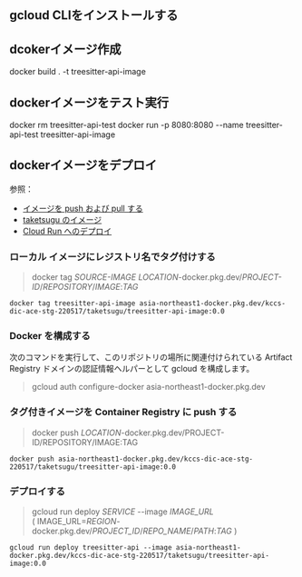 ## gcloud CLIをインストールする

## dcokerイメージ作成

docker build . -t treesitter-api-image

## dockerイメージをテスト実行

docker rm treesitter-api-test
docker run -p 8080:8080 --name treesitter-api-test treesitter-api-image

## dockerイメージをデプロイ

参照：
- [イメージを push および pull する](https://cloud.google.com/artifact-registry/docs/docker/pushing-and-pulling?hl=ja)
- [taketsugu のイメージ](https://console.cloud.google.com/artifacts/docker/kccs-dic-ace-stg-220517/asia-northeast1/taketsugu?hl=ja&project=kccs-dic-ace-stg-220517)
- [Cloud Run へのデプロイ](https://cloud.google.com/run/docs/deploying?hl=ja)

### ローカル イメージにレジストリ名でタグ付けする
> docker tag *SOURCE-IMAGE* *LOCATION*-docker.pkg.dev/*PROJECT-ID*/*REPOSITORY*/*IMAGE*:*TAG*

```
docker tag treesitter-api-image asia-northeast1-docker.pkg.dev/kccs-dic-ace-stg-220517/taketsugu/treesitter-api-image:0.0
```

### Docker を構成する
次のコマンドを実行して、このリポジトリの場所に関連付けられている Artifact Registry ドメインの認証情報ヘルパーとして gcloud を構成します。

> gcloud auth configure-docker asia-northeast1-docker.pkg.dev

### タグ付きイメージを Container Registry に push する

> docker push *LOCATION*-docker.pkg.dev/PROJECT-ID/REPOSITORY/IMAGE:TAG

```
docker push asia-northeast1-docker.pkg.dev/kccs-dic-ace-stg-220517/taketsugu/treesitter-api-image:0.0
```

### デプロイする

> gcloud run deploy *SERVICE* --image *IMAGE_URL*  
> ( IMAGE_URL=*REGION*-docker.pkg.dev/*PROJECT_ID*/*REPO_NAME*/*PATH*:*TAG* )

```
gcloud run deploy treesitter-api --image asia-northeast1-docker.pkg.dev/kccs-dic-ace-stg-220517/taketsugu/treesitter-api-image:0.0
```


